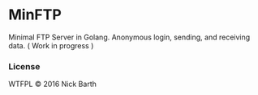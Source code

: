 # MinFTP

Minimal FTP Server in Golang. Anonymous login, sending, and receiving data. ( Work in progress )

### License
WTFPL &copy; 2016 Nick Barth
